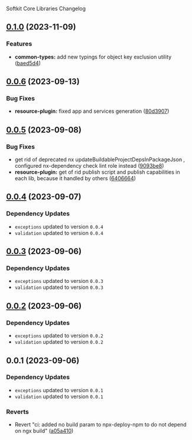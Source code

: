 Softkit Core Libraries Changelog
## [0.1.0](https://github.com/softkitit/softkit-core/compare/common-types-0.0.6...common-types-0.1.0) (2023-11-09)


### Features

* **common-types:** add new typings for object key exclusion utility ([baed5d4](https://github.com/softkitit/softkit-core/commit/baed5d470187f6f6f3ae7a3d23bfc2287b325f74))

## [0.0.6](https://github.com/saas-buildkit/saas-buildkit-core/compare/common-types-0.0.5...common-types-0.0.6) (2023-09-13)


### Bug Fixes

* **resource-plugin:** fixed app and services generation ([80d3907](https://github.com/saas-buildkit/saas-buildkit-core/commit/80d3907881ca244e96aa017c8c9a3a83b2c132aa))

## [0.0.5](https://github.com/saas-buildkit/saas-buildkit-core/compare/common-types-0.0.4...common-types-0.0.5) (2023-09-08)


### Bug Fixes

* get rid of deprecated nx updateBuildableProjectDepsInPackageJson , configured nx-dependency check lint role instead ([9093be8](https://github.com/saas-buildkit/saas-buildkit-core/commit/9093be892fd5f71629a6c22388e12432dacefdec))
* **resource-plugin:** get of rid publish script and publish capabilities in each lib, because it handled by others ([6406664](https://github.com/saas-buildkit/saas-buildkit-core/commit/64066640d13cfc6bf4e16055349265015d7bcd12))

## [0.0.4](https://github.com/saas-buildkit/saas-buildkit-core/compare/common-types-0.0.3...common-types-0.0.4) (2023-09-07)

### Dependency Updates

* `exceptions` updated to version `0.0.4`
* `validation` updated to version `0.0.4`
## [0.0.3](https://github.com/saas-buildkit/saas-buildkit-core/compare/common-types-0.0.2...common-types-0.0.3) (2023-09-06)

### Dependency Updates

* `exceptions` updated to version `0.0.3`
* `validation` updated to version `0.0.3`
## [0.0.2](https://github.com/saas-buildkit/saas-buildkit-core/compare/common-types-0.0.1...common-types-0.0.2) (2023-09-06)

### Dependency Updates

* `exceptions` updated to version `0.0.2`
* `validation` updated to version `0.0.2`
## 0.0.1 (2023-09-06)

### Dependency Updates

* `exceptions` updated to version `0.0.1`
* `validation` updated to version `0.0.1`

### Reverts

* Revert "ci: added no build param to npx-deploy-npm to do not depend on ngx build" ([a05a410](https://github.com/saas-buildkit/saas-buildkit-core/commit/a05a41073965039dd9656840a80144dcd6b4e180))
